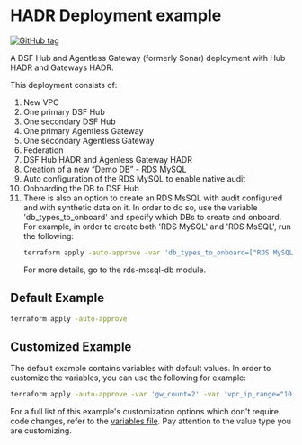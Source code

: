 # HADR Deployment example
[![GitHub tag](https://img.shields.io/github/v/tag/imperva/dsfkit.svg)](https://github.com/imperva/dsfkit/tags)

A DSF Hub and Agentless Gateway (formerly Sonar) deployment with Hub HADR and Gateways HADR.

This deployment consists of:

1. New VPC
2. One primary DSF Hub
3. One secondary DSF Hub
4. One primary Agentless Gateway
5. One secondary Agentless Gateway
6. Federation
7. DSF Hub HADR and Agenless Gateway HADR
8. Creation of a new “Demo DB” - RDS MySQL 
9. Auto configuration of the RDS MySQL to enable native audit 
10. Onboarding the DB to DSF Hub 
11. There is also an option to create an RDS MsSQL with audit configured and with synthetic data on it. In order to do so, use the variable 'db_types_to_onboard' and specify which DBs to create and onboard.<br/>
    For example, in order to create both 'RDS MySQL' and 'RDS MsSQL', run the following:
    ```bash
    terraform apply -auto-approve -var 'db_types_to_onboard=["RDS MySQL", "RDS MsSQL"]'
    ```
    For more details, go to the rds-mssql-db module.

## Default Example
```bash
terraform apply -auto-approve
```

## Customized Example
The default example contains variables with default values. In order to customize the variables, you can use the following for example:
```bash
terraform apply -auto-approve -var 'gw_count=2' -var 'vpc_ip_range="10.1.0.0/24"'
```
For a full list of this example's customization options which don't require code changes, refer to the [variables file](./variables.tf). Pay attention to the value type you are customizing.